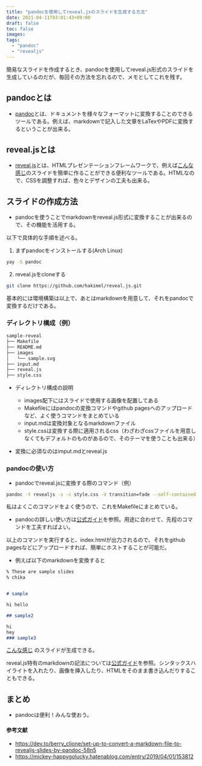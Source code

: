 ```yaml
---
title: "pandocを使用してreveal.jsのスライドを生成する方法"
date: 2021-04-11T03:01:43+09:00
draft: false
toc: false
images:
tags: 
  - "pandoc"
  - "revealjs"
---
```


簡易なスライドを作成するとき、pandocを使用してreveal.js形式のスライドを生成しているのだが、毎回その方法を忘れるので、メモとしてこれを残す。

## pandocとは
* [pandoc](https://pandoc.org/)とは、ドキュメントを様々なフォーマットに変換することのできるツールである。例えば、markdownで記入した文章をLaTexやPDFに変換するということが出来る。

## reveal.jsとは
* [reveal.js](https://revealjs.com/)とは、HTMLプレゼンテーションフレームワークで、例えば[こんな感じ](https://takumi34.github.io/sample_revealjs/sample.html)のスライドを簡単に作ることができる便利なツールである。HTMLなので、CSSを調整すれば、色々とデザインの工夫も出来る。

## スライドの作成方法
* pandocを使うことでmarkdownをreveal.js形式に変換することが出来るので、その機能を活用する。

以下で具体的な手順を述べる。

1. まずpandocをインストールする(Arch Linux)
```bash
yay -S pandoc
```

2. reveal.jsをcloneする
```bash
git clone https://github.com/hakimel/reveal.js.git
```

基本的には環境構築は以上で、あとはmarkdownを用意して、それをpandocで変換するだけである。

### ディレクトリ構成（例）
```bash
sample-reveal
├── Makefile
├── README.md
├── images
│   └── sample.svg
├── input.md
├── reveal.js 
├── style.css
```

* ディレクトリ構成の説明
  * images配下にはスライドで使用する画像を配置してある
  * Makefileにはpandocの変換コマンドやgithub pagesへのアップロードなど、よく使うコマンドをまとめている
  * input.mdは変換対象となるmarkdownファイル
  * style.cssは変換する際に適用されるcss（わざわざcssファイルを用意しなくてもデフォルトのものがあるので、そのテーマを使うことも出来る）

* 変換に必須なのはimput.mdとreveal.js


### pandocの使い方
* pandocでreveal.jsに変換する際のコマンド（例）
```bash
pandoc -t revealjs -s -c style.css -V transition=fade --self-contained input.md -o index.html  --slide-level=2
```

私はよくこのコマンドをよく使うので、これをMakefileにまとめている。
* pandocの詳しい使い方は[公式ガイド](https://pandoc.org/MANUAL.html)を参照。用途に合わせて、先程のコマンドを工夫すればよい。


以上のコマンドを実行すると、index.htmlが出力されるので、それをgithub pagesなどにアップロードすれば、簡単にホストすることが可能だ。

* 例えば以下のmarkdownを変換すると

```md
% These are sample slides
% chika


# sample

hi hello

## sample2

hi
hey
### sample3
```

[こんな感じ](https://takumi34.github.io/sample_revealjs/sample.html)
のスライドが生成できる。


reveal.js特有のmarkdownの記法については[公式ガイド](https://revealjs.com/markdown/)を参照。シンタックスハイライトを入れたり、画像を挿入したり、HTMLをそのまま書き込んだりすることもできる。

## まとめ

* pandocは便利！みんな使おう。

#### 参考文献
* https://dev.to/berry_clione/set-up-to-convert-a-markdown-file-to-revealjs-slides-by-pandoc-58n5
* https://mickey-happygolucky.hatenablog.com/entry/2019/04/01/153812

